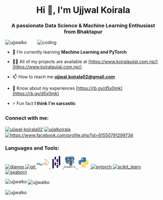 <h1 align="center">Hi 👋, I'm Ujjwal Koirala</h1>
<h3 align="center">A passionate Data Science & Machine Learning Enthusiast from Bhaktapur</h3>

<img align="right" alt="coding" width="400" src="https://camo.githubusercontent.com/7de37139d0b4c1ce40865e799b446c0e963a3dd8fb68d239707237c40604fa3d/68747470733a2f2f63646e2e6472696262626c652e636f6d2f75736572732f3733303730332f73637265656e73686f74732f363538313234332f6176656e746f2e676966">

<p align="left"> <img src="https://komarev.com/ghpvc/?username=ujjwalko&label=Profile%20views&color=0e75b6&style=flat" alt="ujjwalko" /> </p>

- 🌱 I’m currently learning **Machine Learning and PyTorch**

- 👨‍💻 All of my projects are available at [https://www.koiralaujjal.com.np/](https://www.koiralaujjal.com.np/)

- 📫 How to reach me **ujjwal.koirala02@gmail.com**

- 📄 Know about my experiences [https://rb.gy/d5x0mk](https://rb.gy/d5x0mk)

- ⚡ Fun fact **I think I'm sarcastic**

<h3 align="left">Connect with me:</h3>
<p align="left">
<a href="https://linkedin.com/in/ujjwal-koirala02" target="blank"><img align="center" src="https://raw.githubusercontent.com/rahuldkjain/github-profile-readme-generator/master/src/images/icons/Social/linked-in-alt.svg" alt="ujjwal-koirala02" height="30" width="40" /></a>
<a href="https://kaggle.com/ujjalkoirala" target="blank"><img align="center" src="https://raw.githubusercontent.com/rahuldkjain/github-profile-readme-generator/master/src/images/icons/Social/kaggle.svg" alt="ujjalkoirala" height="30" width="40" /></a>
<a href="https://fb.com/https://www.facebook.com/profile.php?id=61550791299734" target="blank"><img align="center" src="https://raw.githubusercontent.com/rahuldkjain/github-profile-readme-generator/master/src/images/icons/Social/facebook.svg" alt="https://www.facebook.com/profile.php?id=61550791299734" height="30" width="40" /></a>
</p>

<h3 align="left">Languages and Tools:</h3>
<p align="left"> <a href="https://www.djangoproject.com/" target="_blank" rel="noreferrer"> <img src="https://cdn.worldvectorlogo.com/logos/django.svg" alt="django" width="40" height="40"/> </a> <a href="https://git-scm.com/" target="_blank" rel="noreferrer"> <img src="https://www.vectorlogo.zone/logos/git-scm/git-scm-icon.svg" alt="git" width="40" height="40"/> </a> <a href="https://www.mysql.com/" target="_blank" rel="noreferrer"> <img src="https://raw.githubusercontent.com/devicons/devicon/master/icons/mysql/mysql-original-wordmark.svg" alt="mysql" width="40" height="40"/> </a> <a href="https://pandas.pydata.org/" target="_blank" rel="noreferrer"> <img src="https://raw.githubusercontent.com/devicons/devicon/2ae2a900d2f041da66e950e4d48052658d850630/icons/pandas/pandas-original.svg" alt="pandas" width="40" height="40"/> </a> <a href="https://www.postgresql.org" target="_blank" rel="noreferrer"> <img src="https://raw.githubusercontent.com/devicons/devicon/master/icons/postgresql/postgresql-original-wordmark.svg" alt="postgresql" width="40" height="40"/> </a> <a href="https://www.python.org" target="_blank" rel="noreferrer"> <img src="https://raw.githubusercontent.com/devicons/devicon/master/icons/python/python-original.svg" alt="python" width="40" height="40"/> </a> <a href="https://pytorch.org/" target="_blank" rel="noreferrer"> <img src="https://www.vectorlogo.zone/logos/pytorch/pytorch-icon.svg" alt="pytorch" width="40" height="40"/> </a> <a href="https://scikit-learn.org/" target="_blank" rel="noreferrer"> <img src="https://upload.wikimedia.org/wikipedia/commons/0/05/Scikit_learn_logo_small.svg" alt="scikit_learn" width="40" height="40"/> </a> <a href="https://seaborn.pydata.org/" target="_blank" rel="noreferrer"> <img src="https://seaborn.pydata.org/_images/logo-mark-lightbg.svg" alt="seaborn" width="40" height="40"/> </a> </p>

<p><img align="left" src="https://github-readme-stats.vercel.app/api/top-langs?username=ujjwalko&show_icons=true&locale=en&layout=compact" alt="ujjwalko" /></p>

<p>&nbsp;<img align="center" src="https://github-readme-stats.vercel.app/api?username=ujjwalko&show_icons=true&locale=en" alt="ujjwalko" /></p>

<p><img align="center" src="https://github-readme-streak-stats.herokuapp.com/?user=ujjwalko&" alt="ujjwalko" /></p>
